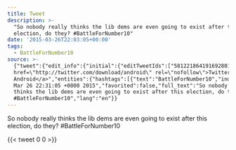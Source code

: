 ```yaml
---
title: Tweet
description: >-
  "So nobody really thinks the lib dems are even going to exist after this
  election, do they? #BattleForNumber10"
date: '2015-03-26T22:03:05+00:00'
tags:
  - BattleForNumber10
source: >-
  {"tweet":{"edit_info":{"initial":{"editTweetIds":["581221864191692801"],"editableUntil":"2015-03-26T23:31:05.660Z","editsRemaining":"5","isEditEligible":true}},"retweeted":false,"source":"<a
  href=\"http://twitter.com/download/android\" rel=\"nofollow\">Twitter for
  Android</a>","entities":{"hashtags":[{"text":"BattleForNumber10","indices":["91","109"]}],"symbols":[],"user_mentions":[],"urls":[]},"display_text_range":["0","109"],"favorite_count":"0","id_str":"581221864191692801","truncated":false,"retweet_count":"0","id":"581221864191692801","created_at":"Thu
  Mar 26 22:31:05 +0000 2015","favorited":false,"full_text":"So nobody really
  thinks the lib dems are even going to exist after this election, do they?
  #BattleForNumber10","lang":"en"}}
---
```

So nobody really thinks the lib dems are even going to exist after this election, do they? #BattleForNumber10
    
{{< tweet 0 0 >}}
    
